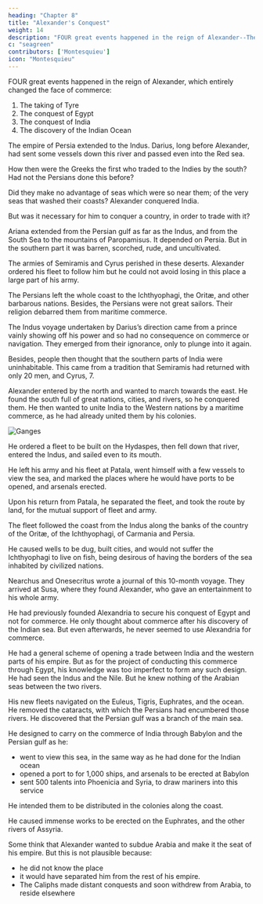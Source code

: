 ```yaml
---
heading: "Chapter 8"
title: "Alexander's Conquest"
weight: 14
description: "FOUR great events happened in the reign of Alexander--The taking of Tyre, The conquest of Egypt, The conquest of India, The discovery of the Indian Ocean"
c: "seagreen"
contributors: ['Montesquieu']
icon: "Montesquieu"
---
```



FOUR great events happened in the reign of Alexander, which entirely changed the face of commerce:

1. The taking of Tyre
2. The conquest of Egypt
3. The conquest of India
4. The discovery of the Indian Ocean

The empire of Persia extended to the Indus. Darius, long before Alexander, had sent some vessels down this river and passed even into the Red sea.
    
How then were the Greeks the first who traded to the Indies by the south?
Had not the Persians done this before?

Did they make no advantage of seas which were so near them; of the very seas that washed their coasts?
Alexander conquered India.

But was it necessary for him to conquer a country, in order to trade with it?

Ariana extended from the Persian gulf as far as the Indus, and from the South Sea to the mountains of Paropamisus. It depended on Persia. But in the southern part it was barren, scorched, rude, and uncultivated.


The armies of Semiramis and Cyrus perished in these deserts. Alexander ordered his fleet to follow him but he could not avoid losing in this place a large part of his army.

The Persians left the whole coast to the Ichthyophagi, the Oritæ, and other barbarous nations. Besides, the Persians were not great sailors. Their religion debarred them from maritime commerce.

The Indus voyage undertaken by Darius’s direction came from a prince vainly showing off his power and so had no consequence on commerce or navigation. They emerged from their ignorance, only to plunge into it again.

Besides, people then thought that the southern parts of India were uninhabitable. This came from a tradition that Semiramis had returned with only 20 men, and Cyrus, 7.

Alexander entered by the north and wanted to march towards the east. He found the south full of great nations, cities, and rivers, so he conquered them. He then wanted to unite India to the Western nations by a maritime commerce, as he had already united them by his colonies.

![Ganges](https://res.cloudinary.com/nara/image/upload/v1632386363/photos/river.jpg)

He ordered a fleet to be built on the Hydaspes, then fell down that river, entered the Indus, and sailed even to its mouth.

He left his army and his fleet at Patala, went himself with a few vessels to view the sea, and marked the places where he would have ports to be opened, and arsenals erected.

Upon his return from Patala, he separated the fleet, and took the route by land, for the mutual support of fleet and army.

The fleet followed the coast from the Indus along the banks of the country of the Oritæ, of the Ichthyophagi, of Carmania and Persia.

He caused wells to be dug, built cities, and would not suffer the Ichthyophagi to live on fish, being desirous of having the borders of the sea inhabited by civilized nations.

Nearchus and Onesecritus wrote a journal of this 10-month voyage. They arrived at Susa, where they found Alexander, who gave an entertainment to his whole army.

He had previously founded Alexandria to secure his conquest of Egypt and not for commerce. He only thought about commerce after his discovery of the Indian sea. But even afterwards, he never seemed to use Alexandria for commerce.


<!-- this was a key to open it, in the very place where the kings his *predecessors had a key to shut it; -->

He had a general scheme of opening a trade between India and the western parts of his empire. But as for the project of conducting this commerce through Egypt, his knowledge was too imperfect to form any such design. He had seen the Indus and the Nile. But he knew nothing of the Arabian seas between the two rivers. 

His new fleets navigated on the Euleus, Tigris, Euphrates, and the ocean. He removed the cataracts, with which the Persians had encumbered those rivers. He discovered that the Persian gulf was a branch of the main sea.

He designed to carry on the commerce of India through Babylon and the Persian gulf as he:
- went to view this sea, in the same way as he had done for the Indian ocean
- opened a port to for 1,000 ships, and arsenals to be erected at Babylon
- sent 500 talents into Phoenicia and Syria, to draw mariners into this service

He intended them to be distributed in the colonies along the coast.

He caused immense works to be erected on the Euphrates, and the other rivers of Assyria.

Some think that Alexander wanted to subdue Arabia and make it the seat of his empire. But this is not plausible because:
- he did not know the place
- it would have separated him from the rest of his empire.
- The Caliphs made distant conquests and soon withdrew from Arabia, to reside elsewhere
